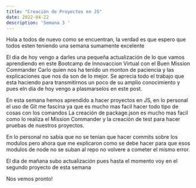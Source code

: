 ```yaml
---
title: "Creación de Proyectos en JS"
date: 2022-04-22
description: 'Semana 3 '
---
```


Hola a todos de nuevo como se encuentran, la verdad es que espero que todos esten teniendo una semana sumamente excelente

El dia de hoy vengo a darles una pequeña actualización de lo que vamos aprendiendo en este Bootcamp de Innovaccion Virtual con el Buen Mission Commander Carlo quien nos ha tenido un monton de paciencia y las explicaciones que nos da son de lo mejor. 
Se aprecia todo el trabajo que esta haciendo para transmitirnos un poco de su amplio conocimiento y pues eln dia de hoy vengo a plasmarselos en este post.

En esta semana hemos aprendido a hacer proyectos en JS, en lo personal el uso de Git me fascina ya que es mucho mas facil hacer todo tipo de cosas con los comandos
La creación de package.json es mucho mas facil como lo realiza el Mission Commander y la creación de test para hacer pruebas de nuestros proyectos. 

En lo personal no sabia que no se tenian que hacer commits sobre los modulos pero ahora que me explicaron como se debe hacer para que esos modulos de node no se suban al repo no volvere a cometer el mismo error.

El dia de mañana subo actualización pues hasta el momento voy en el segundo proyecto de esta semana 

Nos vemos pronto!
